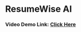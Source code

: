 <h1>ResumeWise AI</h1>

<h3>Video Demo Link: <a href="https://drive.google.com/file/d/1TWeAB2lsSnLss7LiY2YWAPTFMG_cdLV8/view?usp=sharing">Click Here</a></h3>


